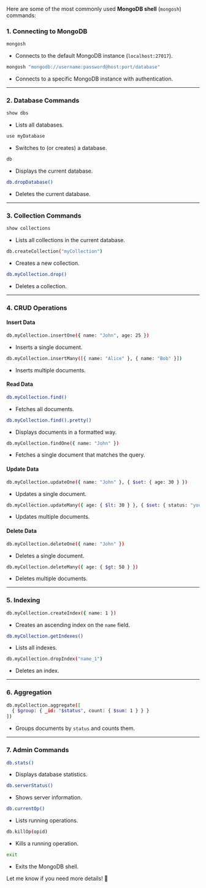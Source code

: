 Here are some of the most commonly used **MongoDB shell** (`mongosh`) commands:

### **1. Connecting to MongoDB**
```sh
mongosh
```
- Connects to the default MongoDB instance (`localhost:27017`).

```sh
mongosh "mongodb://username:password@host:port/database"
```
- Connects to a specific MongoDB instance with authentication.

---

### **2. Database Commands**
```sh
show dbs
```
- Lists all databases.

```sh
use myDatabase
```
- Switches to (or creates) a database.

```sh
db
```
- Displays the current database.

```sh
db.dropDatabase()
```
- Deletes the current database.

---

### **3. Collection Commands**
```sh
show collections
```
- Lists all collections in the current database.

```sh
db.createCollection("myCollection")
```
- Creates a new collection.

```sh
db.myCollection.drop()
```
- Deletes a collection.

---

### **4. CRUD Operations**
#### **Insert Data**
```sh
db.myCollection.insertOne({ name: "John", age: 25 })
```
- Inserts a single document.

```sh
db.myCollection.insertMany([{ name: "Alice" }, { name: "Bob" }])
```
- Inserts multiple documents.

#### **Read Data**
```sh
db.myCollection.find()
```
- Fetches all documents.

```sh
db.myCollection.find().pretty()
```
- Displays documents in a formatted way.

```sh
db.myCollection.findOne({ name: "John" })
```
- Fetches a single document that matches the query.

#### **Update Data**
```sh
db.myCollection.updateOne({ name: "John" }, { $set: { age: 30 } })
```
- Updates a single document.

```sh
db.myCollection.updateMany({ age: { $lt: 30 } }, { $set: { status: "young" } })
```
- Updates multiple documents.

#### **Delete Data**
```sh
db.myCollection.deleteOne({ name: "John" })
```
- Deletes a single document.

```sh
db.myCollection.deleteMany({ age: { $gt: 50 } })
```
- Deletes multiple documents.

---

### **5. Indexing**
```sh
db.myCollection.createIndex({ name: 1 })
```
- Creates an ascending index on the `name` field.

```sh
db.myCollection.getIndexes()
```
- Lists all indexes.

```sh
db.myCollection.dropIndex("name_1")
```
- Deletes an index.

---

### **6. Aggregation**
```sh
db.myCollection.aggregate([
  { $group: { _id: "$status", count: { $sum: 1 } } }
])
```
- Groups documents by `status` and counts them.

---

### **7. Admin Commands**
```sh
db.stats()
```
- Displays database statistics.

```sh
db.serverStatus()
```
- Shows server information.

```sh
db.currentOp()
```
- Lists running operations.

```sh
db.killOp(opid)
```
- Kills a running operation.

```sh
exit
```
- Exits the MongoDB shell.

Let me know if you need more details! 🚀
